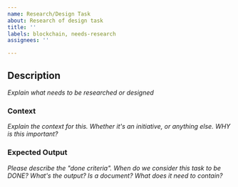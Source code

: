 ```yaml
---
name: Research/Design Task
about: Research of design task
title: ''
labels: blockchain, needs-research
assignees: ''

---
```


## Description

_Explain what needs to be researched or designed_

### Context

_Explain the context for this. Whether it's an initiative, or anything else. WHY is this important?_

### Expected Output 

_Please describe the "done criteria". When do we consider this task to be DONE? What's the output? Is a document? What does it need to contain?_
